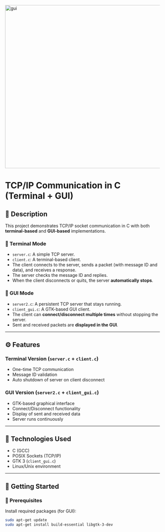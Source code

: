 
<img width="720" height="532" alt="gui" src="https://github.com/user-attachments/assets/6216b2ba-22ad-411c-bb65-bb7abe12c4ca" />


# TCP/IP Communication in C (Terminal + GUI)

## 📄 Description

This project demonstrates TCP/IP socket communication in C with both **terminal-based** and **GUI-based** implementations.

### 🔹 Terminal Mode
- `server.c`: A simple TCP server.
- `client.c`: A terminal-based client.
- The client connects to the server, sends a packet (with message ID and data), and receives a response.
- The server checks the message ID and replies.
- When the client disconnects or quits, the server **automatically stops**.

### 🔹 GUI Mode
- `server2.c`: A persistent TCP server that stays running.
- `client_gui.c`: A GTK-based GUI client.
- The client can **connect/disconnect multiple times** without stopping the server.
- Sent and received packets are **displayed in the GUI**.

---

## ⚙️ Features

### Terminal Version (`server.c` + `client.c`)
- One-time TCP communication
- Message ID validation
- Auto shutdown of server on client disconnect

### GUI Version (`server2.c` + `client_gui.c`)
- GTK-based graphical interface
- Connect/Disconnect functionality
- Display of sent and received data
- Server runs continuously

---

## 🧰 Technologies Used

- C (GCC)  
- POSIX Sockets (TCP/IP)  
- GTK 3 (`client_gui.c`)  
- Linux/Unix environment

---

## 🚀 Getting Started

### 🧱 Prerequisites

Install required packages (for GUI):

```bash
sudo apt-get update
sudo apt-get install build-essential libgtk-3-dev
